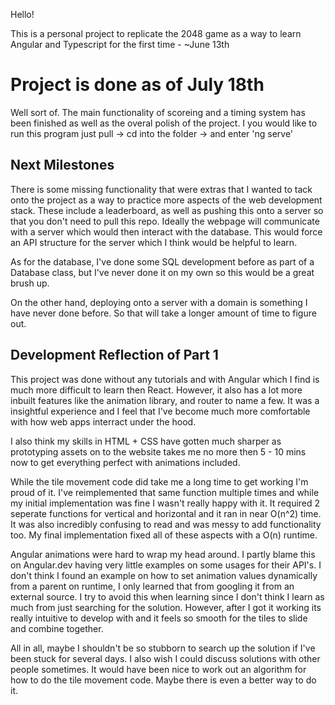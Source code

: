 Hello!

This is a personal project to replicate the 2048 game as a way to learn Angular and Typescript for the first time - ~June 13th

# Project is done as of July 18th
Well sort of. The main functionality of scoreing and a timing system has been finished as well as the overal polish of the project.
I you would like to run this program just pull -> cd into the folder -> and enter 'ng serve'

## Next Milestones
There is some missing functionality that were extras that I wanted to tack onto the project as a way to practice more aspects of the web development stack.
These include a leaderboard, as well as pushing this onto a server so that you don't need to pull this repo. Ideally the webpage will communicate with a server which would then interact with the database. This would force an API structure for the server which I think would be helpful to learn.

As for the database, I've done some SQL development before as part of a Database class, but I've never done it on my own so this would be a great brush up. 

On the other hand, deploying onto a server with a domain is something I have never done before. So that will take a longer amount of time to figure out.

## Development Reflection of Part 1
This project was done without any tutorials and with Angular which I find is much more difficult to learn then React. However, it also has a lot more inbuilt features like the animation library, and router to name a few. It was a insightful experience and I feel that I've become much more comfortable with how web apps interract under the hood. 

I also think my skills in HTML + CSS have gotten much sharper as prototyping assets on to the website takes me no more then 5 - 10 mins now to get everything perfect with animations included.

While the tile movement code did take me a long time to get working I'm proud of it. I've reimplemented that same function multiple times and while my initial implementation was fine I wasn't really happy with it. It required 2 seperate functions for vertical and horizontal and it ran in near O(n^2) time. It was also incredibly confusing to read and was messy to add functionality too. My final implementation fixed all of these aspects with a O(n) runtime.

Angular animations were hard to wrap my head around. I partly blame this on Angular.dev having very little examples on some usages for their API's. I don't think I found an example on how to set animation values dynamically from a parent on runtime, I only learned that from googling it from an external source. I try to avoid this when learning since I don't think I learn as much from just searching for the solution. However, after I got it working its really intuitive to develop with and it feels so smooth for the tiles to slide and combine together.

All in all, maybe I shouldn't be so stubborn to search up the solution if I've been stuck for several days. I also wish I could discuss solutions with other people sometimes. It would have been nice to work out an algorithm for how to do the tile movement code. Maybe there is even a better way to do it.